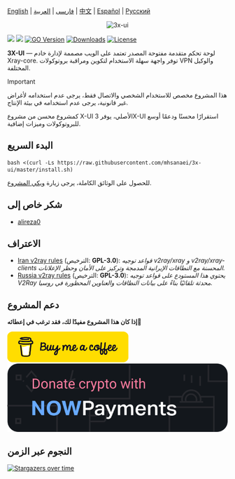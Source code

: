 [English](/README.md) | [فارسی](/README.fa_IR.md) | [العربية](/README.ar_EG.md) |  [中文](/README.zh_CN.md) | [Español](/README.es_ES.md) | [Русский](/README.ru_RU.md)

<p align="center">
  <picture>
    <source media="(prefers-color-scheme: dark)" srcset="./media/3x-ui-dark.png">
    <img alt="3x-ui" src="./media/3x-ui-light.png">
  </picture>
</p>

[![](https://img.shields.io/github/v/release/mhsanaei/3x-ui.svg?style=for-the-badge)](https://github.com/MHSanaei/3x-ui/releases)
[![](https://img.shields.io/github/actions/workflow/status/mhsanaei/3x-ui/release.yml.svg?style=for-the-badge)](https://github.com/MHSanaei/3x-ui/actions)
[![GO Version](https://img.shields.io/github/go-mod/go-version/mhsanaei/3x-ui.svg?style=for-the-badge)](#)
[![Downloads](https://img.shields.io/github/downloads/mhsanaei/3x-ui/total.svg?style=for-the-badge)](https://github.com/MHSanaei/3x-ui/releases/latest)
[![License](https://img.shields.io/badge/license-GPL%20V3-blue.svg?longCache=true&style=for-the-badge)](https://www.gnu.org/licenses/gpl-3.0.en.html)

**3X-UI** — لوحة تحكم متقدمة مفتوحة المصدر تعتمد على الويب مصممة لإدارة خادم Xray-core. توفر واجهة سهلة الاستخدام لتكوين ومراقبة بروتوكولات VPN والوكيل المختلفة.

> [!IMPORTANT]
> هذا المشروع مخصص للاستخدام الشخصي والاتصال فقط، يرجى عدم استخدامه لأغراض غير قانونية، يرجى عدم استخدامه في بيئة الإنتاج.

كمشروع محسن من مشروع X-UI الأصلي، يوفر 3X-UI استقرارًا محسنًا ودعمًا أوسع للبروتوكولات وميزات إضافية.

## البدء السريع

```
bash <(curl -Ls https://raw.githubusercontent.com/mhsanaei/3x-ui/master/install.sh)
```

للحصول على الوثائق الكاملة، يرجى زيارة [ويكي المشروع](https://github.com/MHSanaei/3x-ui/wiki).

## شكر خاص إلى

- [alireza0](https://github.com/alireza0/)

## الاعتراف

- [Iran v2ray rules](https://github.com/chocolate4u/Iran-v2ray-rules) (الترخيص: **GPL-3.0**): _قواعد توجيه v2ray/xray و v2ray/xray-clients المحسنة مع النطاقات الإيرانية المدمجة وتركيز على الأمان وحظر الإعلانات._
- [Russia v2ray rules](https://github.com/runetfreedom/russia-v2ray-rules-dat) (الترخيص: **GPL-3.0**): _يحتوي هذا المستودع على قواعد توجيه V2Ray محدثة تلقائيًا بناءً على بيانات النطاقات والعناوين المحظورة في روسيا._

## دعم المشروع

**إذا كان هذا المشروع مفيدًا لك، فقد ترغب في إعطائه**:star2:

<a href="https://www.buymeacoffee.com/MHSanaei" target="_blank">
<img src="./media/default-yellow.png" alt="Buy Me A Coffee" style="height: 70px !important;width: 277px !important;" >
</a>
</br>
<a href="https://nowpayments.io/donation/hsanaei" target="_blank" rel="noreferrer noopener">
   <img src="./media/donation-button-black.svg" alt="Crypto donation button by NOWPayments">
</a>

## النجوم عبر الزمن

[![Stargazers over time](https://starchart.cc/MHSanaei/3x-ui.svg?variant=adaptive)](https://starchart.cc/MHSanaei/3x-ui) 
